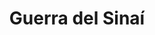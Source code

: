 ﻿---
title: "Guerra del Sinaí"
permalink: periodes_409.html
layout: periode
dataInici: 1956-10-29
dataFi: 1956-11-07
sidebar: periodes
pares:
  - 407:
    title: "Conflicto árabe-israelí"
    dataInici: "(1948-05-14)"

fills:
jocsPrincipals:
jocsEscenaris:
jocsEpoca:
jocsEpocaEscenaris:
---
